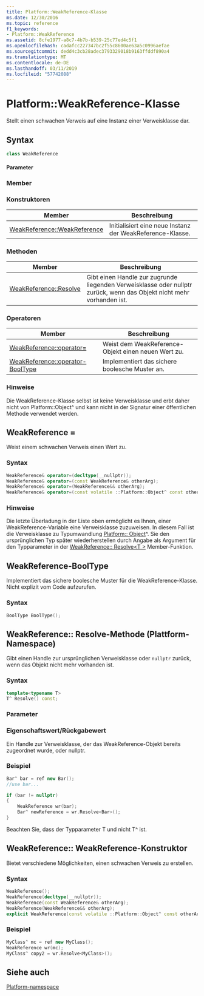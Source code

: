 ```yaml
---
title: Platform::WeakReference-Klasse
ms.date: 12/30/2016
ms.topic: reference
f1_keywords:
- Platform::WeakReference
ms.assetid: 8cfe1977-a8c7-4b7b-b539-25c77ed4c5f1
ms.openlocfilehash: cadafcc227347bc2f55c8600ae63a5c0996aefae
ms.sourcegitcommit: dedd4c3cb28adec3793329018b9163ffddf890a4
ms.translationtype: MT
ms.contentlocale: de-DE
ms.lasthandoff: 03/11/2019
ms.locfileid: "57742088"
---
```

# <a name="platformweakreference-class"></a>Platform::WeakReference-Klasse

Stellt einen schwachen Verweis auf eine Instanz einer Verweisklasse dar.

## <a name="syntax"></a>Syntax

```cpp
class WeakReference
```

#### <a name="parameters"></a>Parameter

### <a name="members"></a>Member

### <a name="constructors"></a>Konstruktoren

|Member|Beschreibung|
|------------|-----------------|
|[WeakReference::WeakReference](#ctor)|Initialisiert eine neue Instanz der WeakReference-Klasse.|

### <a name="methods"></a>Methoden

|Member|Beschreibung|
|------------|-----------------|
|[WeakReference::Resolve](#resolve)|Gibt einen Handle zur zugrunde liegenden Verweisklasse oder nullptr zurück, wenn das Objekt nicht mehr vorhanden ist.|

### <a name="operators"></a>Operatoren

|Member|Beschreibung|
|------------|-----------------|
|[WeakReference::operator=](#operator-assign)|Weist dem WeakReference-Objekt einen neuen Wert zu.|
|[WeakReference::operator-BoolType](#booltype)|Implementiert das sichere boolesche Muster an.|

### <a name="remarks"></a>Hinweise

Die WeakReference-Klasse selbst ist keine Verweisklasse und erbt daher nicht von Platform::Object^ und kann nicht in der Signatur einer öffentlichen Methode verwendet werden.

## <a name="operator-assign"></a> WeakReference =

Weist einem schwachen Verweis einen Wert zu.

### <a name="syntax"></a>Syntax

```cpp
WeakReference& operator=(decltype(__nullptr));
WeakReference& operator=(const WeakReference& otherArg);
WeakReference& operator=(WeakReference&& otherArg);
WeakReference& operator=(const volatile ::Platform::Object^ const otherArg);
```

### <a name="remarks"></a>Hinweise

Die letzte Überladung in der Liste oben ermöglicht es Ihnen, einer WeakReference-Variable eine Verweisklasse zuzuweisen. In diesem Fall ist die Verweisklasse zu Typumwandlung [Platform:: Object](../cppcx/platform-object-class.md)^. Sie den ursprünglichen Typ später wiederherstellen durch Angabe als Argument für den Typparameter in der [WeakReference:: Resolve\<T >](#resolve) Member-Funktion.

## <a name="booltype"></a> WeakReference-BoolType

Implementiert das sichere boolesche Muster für die WeakReference-Klasse. Nicht explizit vom Code aufzurufen.

### <a name="syntax"></a>Syntax

```cpp
BoolType BoolType();
```

## <a name="resolve"></a> WeakReference:: Resolve-Methode (Plattform-Namespace)

Gibt einen Handle zur ursprünglichen Verweisklasse oder `nullptr` zurück, wenn das Objekt nicht mehr vorhanden ist.

### <a name="syntax"></a>Syntax

```cpp
template<typename T>
T^ Resolve() const;
```

### <a name="parameters"></a>Parameter

### <a name="property-valuereturn-value"></a>Eigenschaftswert/Rückgabewert

Ein Handle zur Verweisklasse, der das WeakReference-Objekt bereits zugeordnet wurde, oder nullptr.

### <a name="example"></a>Beispiel

```cpp
Bar^ bar = ref new Bar();
//use bar...

if (bar != nullptr)
{
    WeakReference wr(bar);
    Bar^ newReference = wr.Resolve<Bar>();
}
```

Beachten Sie, dass der Typparameter T und nicht T^ ist.

## <a name="ctor"></a> WeakReference:: WeakReference-Konstruktor

Bietet verschiedene Möglichkeiten, einen schwachen Verweis zu erstellen.

### <a name="syntax"></a>Syntax

```cpp
WeakReference();
WeakReference(decltype(__nullptr));
WeakReference(const WeakReference& otherArg);
WeakReference(WeakReference&& otherArg);
explicit WeakReference(const volatile ::Platform::Object^ const otherArg);
```

### <a name="example"></a>Beispiel

```cpp
MyClass^ mc = ref new MyClass();
WeakReference wr(mc);
MyClass^ copy2 = wr.Resolve<MyClass>();
```

## <a name="see-also"></a>Siehe auch

[Platform-namespace](../cppcx/platform-namespace-c-cx.md)
